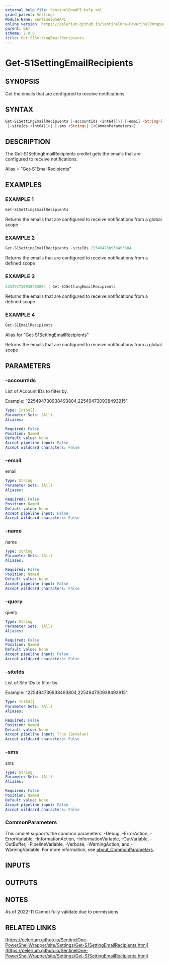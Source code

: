 ```yaml
---
external help file: SentinelOneAPI-help.xml
grand_parent: Settings
Module Name: SentinelOneAPI
online version: https://celerium.github.io/SentinelOne-PowerShellWrapper/site/Settings/Get-S1SettingEmailRecipients.html
parent: GET
schema: 2.0.0
title: Get-S1SettingEmailRecipients
---
```


# Get-S1SettingEmailRecipients

## SYNOPSIS
Get the emails that are configured to receive notifications.

## SYNTAX

```powershell
Get-S1SettingEmailRecipients [-accountIds <Int64[]>] [-email <String>] [-name <String>] [-query <String>]
 [-siteIds <Int64[]>] [-sms <String>] [<CommonParameters>]
```

## DESCRIPTION
The Get-S1SettingEmailRecipients cmdlet gets the emails that
are configured to receive notifications.

Alias = "Get-S1EmailRecipients"

## EXAMPLES

### EXAMPLE 1
```powershell
Get-S1SettingEmailRecipients
```

Returns the emails that are configured to receive notifications from a global scope

### EXAMPLE 2
```powershell
Get-S1SettingEmailRecipients -siteIds 225494730938493804
```

Returns the emails that are configured to receive notifications from a defined scope

### EXAMPLE 3
```powershell
225494730938493804 | Get-S1SettingEmailRecipients
```

Returns the emails that are configured to receive notifications from a defined scope

### EXAMPLE 4
```powershell
Get-S1EmailRecipients
```

Alias for "Get-S1SettingEmailRecipients"

Returns the emails that are configured to receive notifications from a global scope

## PARAMETERS

### -accountIds
List of Account IDs to filter by.

Example: "225494730938493804,225494730938493915".

```yaml
Type: Int64[]
Parameter Sets: (All)
Aliases:

Required: False
Position: Named
Default value: None
Accept pipeline input: False
Accept wildcard characters: False
```

### -email
email

```yaml
Type: String
Parameter Sets: (All)
Aliases:

Required: False
Position: Named
Default value: None
Accept pipeline input: False
Accept wildcard characters: False
```

### -name
name

```yaml
Type: String
Parameter Sets: (All)
Aliases:

Required: False
Position: Named
Default value: None
Accept pipeline input: False
Accept wildcard characters: False
```

### -query
query

```yaml
Type: String
Parameter Sets: (All)
Aliases:

Required: False
Position: Named
Default value: None
Accept pipeline input: False
Accept wildcard characters: False
```

### -siteIds
List of Site IDs to filter by.

Example: "225494730938493804,225494730938493915".

```yaml
Type: Int64[]
Parameter Sets: (All)
Aliases:

Required: False
Position: Named
Default value: None
Accept pipeline input: True (ByValue)
Accept wildcard characters: False
```

### -sms
sms

```yaml
Type: String
Parameter Sets: (All)
Aliases:

Required: False
Position: Named
Default value: None
Accept pipeline input: False
Accept wildcard characters: False
```

### CommonParameters
This cmdlet supports the common parameters: -Debug, -ErrorAction, -ErrorVariable, -InformationAction, -InformationVariable, -OutVariable, -OutBuffer, -PipelineVariable, -Verbose, -WarningAction, and -WarningVariable. For more information, see [about_CommonParameters](http://go.microsoft.com/fwlink/?LinkID=113216).

## INPUTS

## OUTPUTS

## NOTES
As of 2022-11
    Cannot fully validate due to permissions

## RELATED LINKS

[https://celerium.github.io/SentinelOne-PowerShellWrapper/site/Settings/Get-S1SettingEmailRecipients.html](https://celerium.github.io/SentinelOne-PowerShellWrapper/site/Settings/Get-S1SettingEmailRecipients.html)

